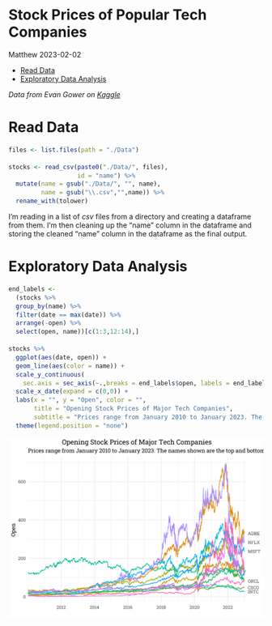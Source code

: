 Stock Prices of Popular Tech Companies
================
Matthew
2023-02-02

- <a href="#read-data" id="toc-read-data">Read Data</a>
- <a href="#exploratory-data-analysis"
  id="toc-exploratory-data-analysis">Exploratory Data Analysis</a>

*Data from Evan Gower on
[Kaggle](https://www.kaggle.com/datasets/evangower/big-tech-stock-prices?resource=download&select=TSLA.csv)*

# Read Data

``` r
files <- list.files(path = "./Data")

stocks <- read_csv(paste0("./Data/", files), 
                   id = "name") %>% 
  mutate(name = gsub("./Data/", "", name),
         name = gsub("\\.csv","",name)) %>% 
  rename_with(tolower)
```

I’m reading in a list of *csv* files from a directory and creating a
dataframe from them. I’m then cleaning up the “name” column in the
dataframe and storing the cleaned “name” column in the dataframe as the
final output.

# Exploratory Data Analysis

``` r
end_labels <- 
  (stocks %>% 
  group_by(name) %>% 
  filter(date == max(date)) %>% 
  arrange(-open) %>% 
  select(open, name))[c(1:3,12:14),]

stocks %>% 
  ggplot(aes(date, open)) +
  geom_line(aes(color = name)) +
  scale_y_continuous(
    sec.axis = sec_axis(~.,breaks = end_labels$open, labels = end_labels$name)) +
  scale_x_date(expand = c(0,0)) +
  labs(x = "", y = "Open", color = "",
       title = "Opening Stock Prices of Major Tech Companies",
       subtitle = "Prices range from January 2010 to January 2023. The names shown are the top and bottom 3 tech stocks at the most recent date.") +
  theme(legend.position = "none")
```

![](Tech-Stock-Prices_files/figure-gfm/unnamed-chunk-2-1.png)<!-- -->
